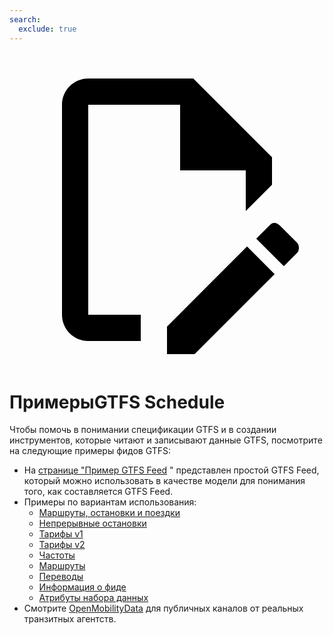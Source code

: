 ```yaml
---
search:
  exclude: true
---
```


<a class="pencil-link" href="https://github.com/MobilityData/gtfs.org/edit/main/docs/schedule/examples/index.md" title="Edit this page" target="_blank">
    <svg class="pencil" xmlns="http://www.w3.org/2000/svg" viewBox="0 0 24 24"><path d="M10 20H6V4h7v5h5v3.1l2-2V8l-6-6H6c-1.1 0-2 .9-2 2v16c0 1.1.9 2 2 2h4v-2m10.2-7c.1 0 .3.1.4.2l1.3 1.3c.2.2.2.6 0 .8l-1 1-2.1-2.1 1-1c.1-.1.2-.2.4-.2m0 3.9L14.1 23H12v-2.1l6.1-6.1 2.1 2.1Z"></path></svg>
  </a>

# ПримерыGTFS Schedule

Чтобы помочь в понимании спецификации GTFS и в создании инструментов, которые читают и записывают данные GTFS, посмотрите на следующие примеры фидов GTFS:

- На [странице "Пример GTFS Feed](/schedule/example-feed) " представлен простой GTFS Feed, который можно использовать в качестве модели для понимания того, как составляется GTFS Feed.
- Примеры по вариантам использования:
  - [Маршруты, остановки и поездки](routes-stops-trips)
  - [Непрерывные остановки](continuous-stops)
  - [Тарифы v1](fares-v1)
  - [Тарифы v2](fares-v2)
  - [Частоты](frequencies)
  - [Маршруты](pathways)
  - [Переводы](translations)
  - [Информация о фиде](feed-info)
  - [Атрибуты набора данных](attributions)
- Смотрите [OpenMobilityData](https://openmobilitydata.org/) для публичных каналов от реальных транзитных агентств.
